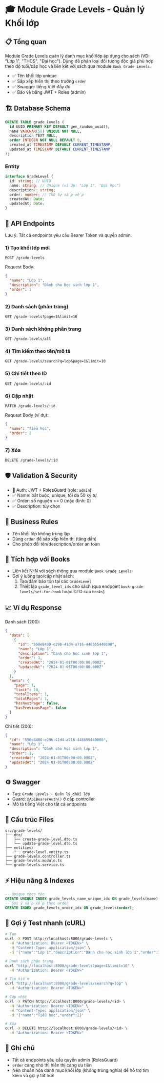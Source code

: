 # 🎓 Module Grade Levels - Quản lý Khối lớp

## 📋 Tổng quan

Module Grade Levels quản lý danh mục khối/lớp áp dụng cho sách (VD: "Lớp 1", "THCS", "Đại học"). Dùng để phân loại đối tượng độc giả phù hợp theo độ tuổi/cấp học và liên kết với sách qua module `Book Grade Levels`.

- ✅ Tên khối lớp unique
- ✅ Sắp xếp hiển thị theo trường `order`
- ✅ Swagger tiếng Việt đầy đủ
- ✅ Bảo vệ bằng JWT + Roles (admin)

## 🏗️ Database Schema

```sql
CREATE TABLE grade_levels (
  id UUID PRIMARY KEY DEFAULT gen_random_uuid(),
  name VARCHAR(50) UNIQUE NOT NULL,
  description TEXT NULL,
  order INTEGER NOT NULL DEFAULT 0,
  created_at TIMESTAMP DEFAULT CURRENT_TIMESTAMP,
  updated_at TIMESTAMP DEFAULT CURRENT_TIMESTAMP
);
```

### Entity

```typescript
interface GradeLevel {
  id: string; // UUID
  name: string; // Unique (ví dụ: "Lớp 1", "Đại học")
  description?: string;
  order: number; // Thứ tự sắp xếp
  createdAt: Date;
  updatedAt: Date;
}
```

## 🚀 API Endpoints

Lưu ý: Tất cả endpoints yêu cầu Bearer Token và quyền admin.

### 1) Tạo khối lớp mới

```http
POST /grade-levels
```

Request Body:

```json
{
  "name": "Lớp 1",
  "description": "Dành cho học sinh lớp 1",
  "order": 1
}
```

### 2) Danh sách (phân trang)

```http
GET /grade-levels?page=1&limit=10
```

### 3) Danh sách không phân trang

```http
GET /grade-levels/all
```

### 4) Tìm kiếm theo tên/mô tả

```http
GET /grade-levels/search?q=lop&page=1&limit=10
```

### 5) Chi tiết theo ID

```http
GET /grade-levels/:id
```

### 6) Cập nhật

```http
PATCH /grade-levels/:id
```

Request Body (ví dụ):

```json
{
  "name": "Tiểu học",
  "order": 2
}
```

### 7) Xóa

```http
DELETE /grade-levels/:id
```

## 🛡️ Validation & Security

- 🔐 Auth: JWT + RolesGuard (role: `admin`)
- ✅ Name: bắt buộc, unique, tối đa 50 ký tự
- ✅ Order: số nguyên >= 0 (mặc định: 0)
- ✅ Description: tùy chọn

## 📜 Business Rules

- Tên khối lớp không trùng lặp
- Dùng `order` để sắp xếp hiển thị (tăng dần)
- Cho phép đổi tên/description/order an toàn

## 🔗 Tích hợp với Books

- Liên kết N-N với sách thông qua module `Book Grade Levels`
- Gợi ý luồng tạo/cập nhật sách:
  1. Tạo/đảm bảo tồn tại các `GradeLevel`
  2. Thiết lập `grade_level_ids` cho sách (qua endpoint `book-grade-levels/set-for-book` hoặc DTO của `books`)

## 📈 Ví dụ Response

Danh sách (200):

```json
{
  "data": [
    {
      "id": "550e8400-e29b-41d4-a716-446655440000",
      "name": "Lớp 1",
      "description": "Dành cho học sinh lớp 1",
      "order": 1,
      "createdAt": "2024-01-01T00:00:00.000Z",
      "updatedAt": "2024-01-01T00:00:00.000Z"
    }
  ],
  "meta": {
    "page": 1,
    "limit": 10,
    "totalItems": 1,
    "totalPages": 1,
    "hasNextPage": false,
    "hasPreviousPage": false
  }
}
```

Chi tiết (200):

```json
{
  "id": "550e8400-e29b-41d4-a716-446655440000",
  "name": "Lớp 1",
  "description": "Dành cho học sinh lớp 1",
  "order": 1,
  "createdAt": "2024-01-01T00:00:00.000Z",
  "updatedAt": "2024-01-01T00:00:00.000Z"
}
```

## ⚙️ Swagger

- Tag: `Grade Levels - Quản lý Khối lớp`
- Guard: `@ApiBearerAuth()` ở cấp controller
- Mô tả tiếng Việt cho tất cả endpoints

## 📁 Cấu trúc Files

```
src/grade-levels/
├── dto/
│   ├── create-grade-level.dto.ts
│   └── update-grade-level.dto.ts
├── entities/
│   └── grade-level.entity.ts
├── grade-levels.controller.ts
├── grade-levels.module.ts
└── grade-levels.service.ts
```

## ⚡ Hiệu năng & Indexes

```sql
-- Unique theo tên
CREATE UNIQUE INDEX grade_levels_name_unique_idx ON grade_levels(name);
-- Gợi ý sắp xếp theo order
CREATE INDEX grade_levels_order_idx ON grade_levels(order);
```

## 🧪 Gợi ý Test nhanh (cURL)

```bash
# Tạo
curl -X POST http://localhost:8000/grade-levels \
  -H "Authorization: Bearer <TOKEN>" \
  -H "Content-Type: application/json" \
  -d '{"name":"Lớp 1","description":"Dành cho học sinh lớp 1","order":1}'

# Danh sách phân trang
curl "http://localhost:8000/grade-levels?page=1&limit=10" \
  -H "Authorization: Bearer <TOKEN>"

# Tìm kiếm
curl "http://localhost:8000/grade-levels/search?q=lop" \
  -H "Authorization: Bearer <TOKEN>"

# Cập nhật
curl -X PATCH http://localhost:8000/grade-levels/<id> \
  -H "Authorization: Bearer <TOKEN>" \
  -H "Content-Type: application/json" \
  -d '{"name":"Tiểu học","order":2}'

# Xóa
curl -X DELETE http://localhost:8000/grade-levels/<id> \
  -H "Authorization: Bearer <TOKEN>"
```

## 📝 Ghi chú

- Tất cả endpoints yêu cầu quyền admin (RolesGuard)
- `order` càng nhỏ thì hiển thị càng ưu tiên
- Nên chuẩn hóa danh mục khối lớp (không trùng nghĩa) để hỗ trợ tìm kiếm và gợi ý tốt hơn
